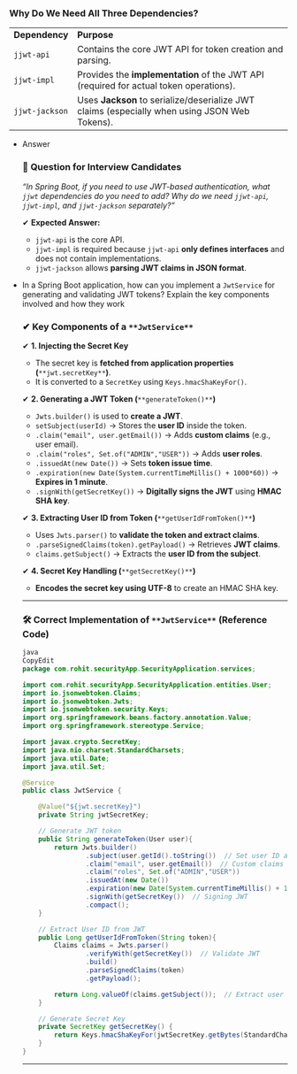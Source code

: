 ### **Why Do We Need All Three Dependencies?**

|   |   |
|---|---|
|**Dependency**|**Purpose**|
|`jjwt-api`|Contains the core JWT API for token creation and parsing.|
|`jjwt-impl`|Provides the **implementation** of the JWT API (required for actual token operations).|
|`jjwt-jackson`|Uses **Jackson** to serialize/deserialize JWT claims (especially when using JSON Web Tokens).|

- Answer
    
    ### **📌 Question for Interview Candidates**
    
    _“In Spring Boot, if you need to use JWT-based authentication, what `jjwt` dependencies do you need to add? Why do we need `jjwt-api`, `jjwt-impl`, and `jjwt-jackson` separately?”_
    
    ✔ **Expected Answer:**
    
    - `jjwt-api` is the core API.
    - `jjwt-impl` is required because `jjwt-api` **only defines interfaces** and does not contain implementations.
    - `jjwt-jackson` allows **parsing JWT claims in JSON format**.

  

  

- In a Spring Boot application, how can you implement a `JwtService` for generating and validating JWT tokens? Explain the key components involved and how they work
    
    ### **✔ Key Components of a** `**JwtService**`
    
    ✔ **1. Injecting the Secret Key**
    
    - The secret key is **fetched from application properties (**`**jwt.secretKey**`**)**.
    - It is converted to a `SecretKey` using `Keys.hmacShaKeyFor()`.
    
    ✔ **2. Generating a JWT Token (**`**generateToken()**`**)**
    
    - `Jwts.builder()` is used to **create a JWT**.
    - `setSubject(userId)` → Stores the **user ID** inside the token.
    - `.claim("email", user.getEmail())` → Adds **custom claims** (e.g., user email).
    - `.claim("roles", Set.of("ADMIN","USER"))` → Adds **user roles**.
    - `.issuedAt(new Date())` → Sets **token issue time**.
    - `.expiration(new Date(System.currentTimeMillis() + 1000*60))` → **Expires in 1 minute**.
    - `.signWith(getSecretKey())` → **Digitally signs the JWT** using **HMAC SHA key**.
    
    ✔ **3. Extracting User ID from Token (**`**getUserIdFromToken()**`**)**
    
    - Uses `Jwts.parser()` to **validate the token and extract claims**.
    - `.parseSignedClaims(token).getPayload()` → Retrieves **JWT claims**.
    - `claims.getSubject()` → Extracts the **user ID from the subject**.
    
    ✔ **4. Secret Key Handling (**`**getSecretKey()**`**)**
    
    - **Encodes the secret key using UTF-8** to create an HMAC SHA key.
    
    ---
    
    ### **🛠 Correct Implementation of** `**JwtService**` **(Reference Code)**
    
    ```Java
    java
    CopyEdit
    package com.rohit.securityApp.SecurityApplication.services;
    
    import com.rohit.securityApp.SecurityApplication.entities.User;
    import io.jsonwebtoken.Claims;
    import io.jsonwebtoken.Jwts;
    import io.jsonwebtoken.security.Keys;
    import org.springframework.beans.factory.annotation.Value;
    import org.springframework.stereotype.Service;
    
    import javax.crypto.SecretKey;
    import java.nio.charset.StandardCharsets;
    import java.util.Date;
    import java.util.Set;
    
    @Service
    public class JwtService {
    
        @Value("${jwt.secretKey}")
        private String jwtSecretKey;
    
        // Generate JWT token
        public String generateToken(User user){
            return Jwts.builder()
                    .subject(user.getId().toString())  // Set user ID as subject
                    .claim("email", user.getEmail())  // Custom claims
                    .claim("roles", Set.of("ADMIN","USER"))
                    .issuedAt(new Date())
                    .expiration(new Date(System.currentTimeMillis() + 1000*60)) // 1 min expiration
                    .signWith(getSecretKey())  // Signing JWT
                    .compact();
        }
    
        // Extract User ID from JWT
        public Long getUserIdFromToken(String token){
            Claims claims = Jwts.parser()
                    .verifyWith(getSecretKey())  // Validate JWT
                    .build()
                    .parseSignedClaims(token)
                    .getPayload();
    
            return Long.valueOf(claims.getSubject());  // Extract user ID
        }
    
        // Generate Secret Key
        private SecretKey getSecretKey() {
            return Keys.hmacShaKeyFor(jwtSecretKey.getBytes(StandardCharsets.UTF_8));
        }
    }
    
    ```
    
      
    
    ---